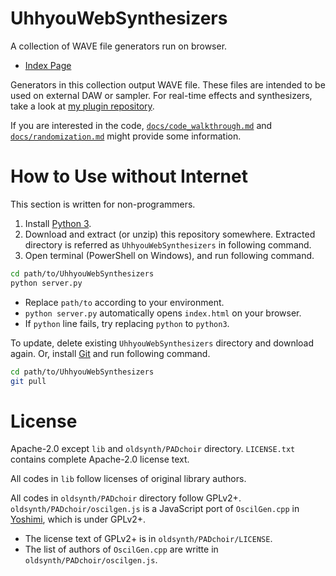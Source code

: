 # UhhyouWebSynthesizers
A collection of WAVE file generators run on browser.

- [Index Page](https://ryukau.github.io/UhhyouWebSynthesizers/)

Generators in this collection output WAVE file. These files are intended to be used on external DAW or sampler. For real-time effects and synthesizers, take a look at [my plugin repository](https://github.com/ryukau/VSTPlugins).

If you are interested in the code, [`docs/code_walkthrough.md`](https://github.com/ryukau/UhhyouWebSynthesizers/blob/main/docs/code_walkthrough.md) and [`docs/randomization.md`](https://github.com/ryukau/UhhyouWebSynthesizers/blob/main/docs/randomization.md) might provide some information.

# How to Use without Internet
This section is written for non-programmers.

1. Install [Python 3](https://www.python.org/).
2. Download and extract (or unzip) this repository somewhere. Extracted directory is referred as `UhhyouWebSynthesizers` in following command.
3. Open terminal (PowerShell on Windows), and run following command.

```bash
cd path/to/UhhyouWebSynthesizers
python server.py
```

- Replace `path/to` according to your environment.
- `python server.py` automatically opens `index.html` on your browser.
- If `python` line fails, try replacing `python` to `python3`.

To update, delete existing `UhhyouWebSynthesizers` directory and download again. Or, install [Git](https://git-scm.com/) and run following command.

```bash
cd path/to/UhhyouWebSynthesizers
git pull
```

# License
Apache-2.0 except `lib` and `oldsynth/PADchoir` directory. `LICENSE.txt` contains complete Apache-2.0 license text.

All codes in `lib` follow licenses of original library authors.

All codes in `oldsynth/PADchoir` directory follow GPLv2+. `oldsynth/PADchoir/oscilgen.js` is a JavaScript port of `OscilGen.cpp` in [Yoshimi](https://yoshimi.github.io/downloads.html), which is under GPLv2+.

- The license text of GPLv2+ is in `oldsynth/PADchoir/LICENSE`.
- The list of authors of `OscilGen.cpp` are writte in `oldsynth/PADchoir/oscilgen.js`.

